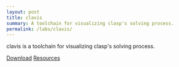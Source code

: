 ```yaml
---
layout: post
title: clavis
summary: A toolchain for visualizing clasp's solving process.
permalink: /labs/clavis/
---
```

clavis is a toolchain for visualizing clasp's solving process.

[Download](http://sourceforge.net/projects/potassco/files/clavis/clavis-1.1-source.tar.gz)
[Resources](http://www.cs.uni-potsdam.de/clavis/)
